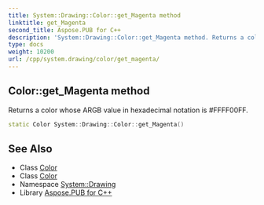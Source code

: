 ```yaml
---
title: System::Drawing::Color::get_Magenta method
linktitle: get_Magenta
second_title: Aspose.PUB for C++
description: 'System::Drawing::Color::get_Magenta method. Returns a color whose ARGB value in hexadecimal notation is #FFFF00FF in C++.'
type: docs
weight: 10200
url: /cpp/system.drawing/color/get_magenta/
---
```

## Color::get_Magenta method


Returns a color whose ARGB value in hexadecimal notation is #FFFF00FF.

```cpp
static Color System::Drawing::Color::get_Magenta()
```

## See Also

* Class [Color](../)
* Class [Color](../)
* Namespace [System::Drawing](../../)
* Library [Aspose.PUB for C++](../../../)
